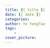 ```yaml
---
title: {{ title }}
date: {{ date }}
categories: 
author: Ye YongTao
tags:
    - 
cover_picture:
---
```




